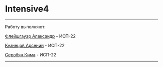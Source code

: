 # Intensive4
__________________________________________________________________________
Работу выполняют:

[Флейшгауэр Александр](https://github.com/Glorc12) - ИСП-22

[Кузнецов Арсений](https://github.com/AvEjpg) - ИСП-22

[Серобян Кима](https://github.com/Kimaaaaaaaaaaaaaaaa) - ИСП-22

___________________________________________________________________________
